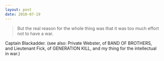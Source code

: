 ```yaml
---
layout: post
date: 2010-07-19
---  
```


>But the real reason for the whole thing was that it was too much effort not to have a war.

Captain Blackadder. (see also: Private Webster, of BAND OF BROTHERS, and Lieutenant Fick, of GENERATION KILL, and my thing for the intellectual in war.)
